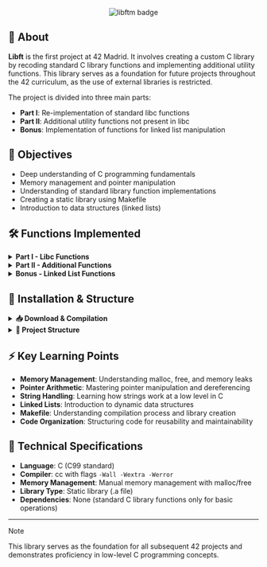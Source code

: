 
<p align="center">
  <img src="https://raw.githubusercontent.com/ayogun/42-project-badges/main/badges/libftm.png" alt="libftm badge">
</p>

## 📖 About

**Libft** is the first project at 42 Madrid. It involves creating a custom C library by recoding standard C library functions and implementing additional utility functions. This library serves as a foundation for future projects throughout the 42 curriculum, as the use of external libraries is restricted.

The project is divided into three main parts:
- **Part I**: Re-implementation of standard libc functions
- **Part II**: Additional utility functions not present in libc
- **Bonus**: Implementation of functions for linked list manipulation

## 🎯 Objectives

- Deep understanding of C programming fundamentals
- Memory management and pointer manipulation
- Understanding of standard library function implementations
- Creating a static library using Makefile
- Introduction to data structures (linked lists)

## 🛠️ Functions Implemented

<details>
<summary><strong>Part I - Libc Functions</strong></summary>

### Character classification & Conversion
- `ft_isalpha` - Check if character is alphabetic
- `ft_isdigit` - Check if character is a digit
- `ft_isalnum` - Check if character is alphanumeric
- `ft_isascii` - Check if character is ASCII
- `ft_isprint` - Check if character is printable
- `ft_toupper` - Convert to uppercase
- `ft_tolower` - Convert to lowercase

### String manipulation
- `ft_strlen` - Calculate length of string
- `ft_strchr` - Locate character in string
- `ft_strrchr` - Locate character in string (reverse)
- `ft_strncmp` - Compare strings up to n characters
- `ft_strlcpy` - Copy string with size limit

<details>
  <summary><code>ft_strlcat</code> - Concatenate strings with size limit</summary>

  - [Explanation in English](https://github.com/ravazque/libft/blob/main/docs/ft_strlcat_en.md)
  - [Explicación en Español](https://github.com/ravazque/libft/blob/main/docs/ft_strlcat_es.md)
  
</details>

- `ft_strnstr` - Locate substring in string

### Memory functions
- `ft_memset` - Fill memory with constant byte
- `ft_bzero` - Zero a byte string
- `ft_memcpy` - Copy memory area
- `ft_memmove` - Copy memory area (handles overlap)
- `ft_memchr` - Scan memory for character
- `ft_memcmp` - Compare memory areas

### Conversion
- `ft_atoi` - Convert string to integer
- `ft_calloc` - Allocate and zero memory
- `ft_strdup` - Duplicate string

</details>

<details>
<summary><strong>Part II - Additional Functions</strong></summary>

### Functions that aren't in the standard C library

- `ft_substr` - Extract substring from string
- `ft_strjoin` - Concatenate two strings
- `ft_strtrim` - Trim characters from beginning and end
- `ft_split` - Split string using delimiter
- `ft_itoa` - Convert integer to string
- `ft_strmapi` - Apply function to each character with index
- `ft_striteri` - Apply function to each character (in place)
- `ft_putchar_fd` - Output character to file descriptor
- `ft_putstr_fd` - Output string to file descriptor
- `ft_putendl_fd` - Output string with newline to file descriptor
- `ft_putnbr_fd` - Output number to file descriptor

</details>

<details>
<summary><strong>Bonus - Linked List Functions</strong></summary>

### List in C

- `ft_lstnew` - Create new list element
- `ft_lstadd_front` - Add element at beginning of list
- `ft_lstsize` - Count elements in list
- `ft_lstlast` - Return last element of list
- `ft_lstadd_back` - Add element at end of list
- `ft_lstdelone` - Delete single element
- `ft_lstclear` - Delete and free list
- `ft_lstiter` - Apply function to each element
- `ft_lstmap` - Apply function and create new list

</details>

## 🚀 Installation & Structure

<details>
<summary><strong>📥 Download & Compilation</strong></summary>
    
<br>

```bash
# Clone the repository
git clone https://github.com/ravazque/libft.git
cd libft

# Compile the library
make

# Compile with bonus functions
make bonus

# Clean object files
make clean

# Clean everything including library
make fclean

# Recompile everything
make re
```

<br>

</details>

<details>
<summary><strong>📁 Project Structure</strong></summary>

<br>

```
libft/
├──┬ include/
│  └── libft.h        # Header file with function prototypes
├──┬ include/
│  └──ft_*.c          # Source files for each function
├── Makefile          # Compilation rules
└── README.md         # Project documentation
```

<br>

</details>

## ⚡ Key Learning Points

- **Memory Management**: Understanding malloc, free, and memory leaks
- **Pointer Arithmetic**: Mastering pointer manipulation and dereferencing
- **String Handling**: Learning how strings work at a low level in C
- **Linked Lists**: Introduction to dynamic data structures
- **Makefile**: Understanding compilation process and library creation
- **Code Organization**: Structuring code for reusability and maintainability


## 🔧 Technical Specifications

- **Language**: C (C99 standard)
- **Compiler**: cc with flags `-Wall -Wextra -Werror`
- **Memory Management**: Manual memory management with malloc/free
- **Library Type**: Static library (.a file)
- **Dependencies**: None (standard C library functions only for basic operations)

---

> [!NOTE]
> This library serves as the foundation for all subsequent 42 projects and demonstrates proficiency in low-level C programming concepts.
